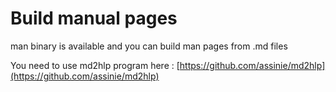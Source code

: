 # Build manual pages

man binary is available and you can build man pages from .md files

You need to use md2hlp program here : [https://github.com/assinie/md2hlp](https://github.com/assinie/md2hlp)